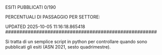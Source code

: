 ESITI PUBBLICATI 0/190 

PERCENTUALI DI PASSAGGIO PER SETTORE:

UPDATED 2025-10-05 11:16:18.865418
###################################################### 

Si tratta di un semplice script in python per controllare quando sono pubblicati gli esiti (ASN 2021, sesto quadrimestre).

